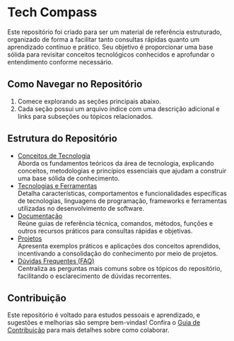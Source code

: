 # Tech Compass

<!-- TODO: Renomear o repositório para "Tech Compass". -->

Este repositório foi criado para ser um material de referência estruturado, organizado de forma a facilitar tanto consultas rápidas quanto um aprendizado contínuo e prático. Seu objetivo é proporcionar uma base sólida para revisitar conceitos tecnológicos conhecidos e aprofundar o entendimento conforme necessário.

## Como Navegar no Repositório

1. Comece explorando as seções principais abaixo.
2. Cada seção possui um arquivo índice com uma descrição adicional e links para subseções ou tópicos relacionados.


## Estrutura do Repositório

- [Conceitos de Tecnologia](./src/1-conceitos-tecnologia/conceitos-tecnologia.md)  
    Aborda os fundamentos teóricos da área de tecnologia, explicando conceitos, metodologias e princípios essenciais que ajudam a construir uma base sólida de conhecimento.
- [Tecnologias e Ferramentas](./src/2-tecnologias-ferramentas/tecnologias-ferramentas.md)  
    Detalha características, comportamentos e funcionalidades específicas de tecnologias, linguagens de programação, frameworks e ferramentas utilizadas no desenvolvimento de software.
- [Documentação](./src/3-documentacao/documentacao.md)  
    Reúne guias de referência técnica, comandos, métodos, funções e outros recursos práticos para consultas rápidas e objetivas.
- [Projetos](./src/4-projetos/projetos.md)  
    Apresenta exemplos práticos e aplicações dos conceitos aprendidos, incentivando a consolidação do conhecimento por meio de projetos.
- [Dúvidas Frequentes (FAQ)](./src/5-faq/faq.md)  
    Centraliza as perguntas mais comuns sobre os tópicos do repositório, facilitando o esclarecimento de dúvidas recorrentes.

## Contribuição

Este repositório é voltado para estudos pessoais e aprendizado, e sugestões e melhorias são sempre bem-vindas! Confira o [Guia de Contribuição](./CONTRIBUTING.md) para mais detalhes sobre como colaborar.